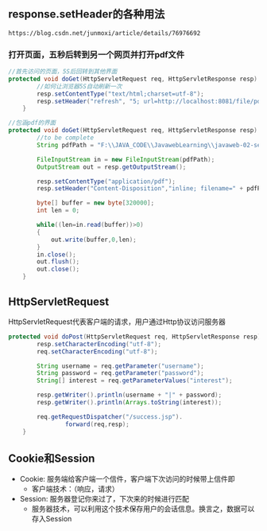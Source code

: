 ## response.setHeader的各种用法

`https://blog.csdn.net/junmoxi/article/details/76976692`



### 打开页面，五秒后转到另一个网页并打开pdf文件

``` java
//首先访问的页面，5S后回转到其他界面
protected void doGet(HttpServletRequest req, HttpServletResponse resp) throws ServletException, IOException { 
        //如何让浏览器5S自动刷新一次
        resp.setContentType("text/html;charset=utf-8");
        resp.setHeader("refresh", "5; url=http://localhost:8081/file/pdf");
    }
```

```java
//包涵pdf的界面
protected void doGet(HttpServletRequest req, HttpServletResponse resp) throws ServletException, IOException {
        //to be complete
        String pdfPath = "F:\\JAVA_CODE\\JavawebLearning\\javaweb-02-servlet\\response\\src\\main\\resources\\algcomp.pdf";

        FileInputStream in = new FileInputStream(pdfPath);
        OutputStream out = resp.getOutputStream();

        resp.setContentType("application/pdf");
        resp.setHeader("Content-Disposition","inline; filename=" + pdfPath);

        byte[] buffer = new byte[320000];
        int len = 0;

        while((len=in.read(buffer))>0)
        {
            out.write(buffer,0,len);
        }
        in.close();
        out.flush();
        out.close();
    }
```



## HttpServletRequest

HttpServletRequest代表客户端的请求，用户通过Http协议访问服务器

```java
protected void doPost(HttpServletRequest req, HttpServletResponse resp) throws ServletException, IOException {
        resp.setCharacterEncoding("utf-8");
        req.setCharacterEncoding("utf-8");

        String username = req.getParameter("username");
        String password = req.getParameter("password");
        String[] interest = req.getParameterValues("interest");

        resp.getWriter().println(username + "|" + password);
        resp.getWriter().println(Arrays.toString(interest));

        req.getRequestDispatcher("/success.jsp").
                forward(req,resp);
    }
```



## Cookie和Session

* Cookie: 服务端给客户端一个信件，客户端下次访问的时候带上信件即
  * 客户端技术：（响应，请求）
* Session: 服务器登记你来过了，下次来的时候进行匹配
  * 服务器技术，可以利用这个技术保存用户的会话信息。换言之，数据可以存入Session

